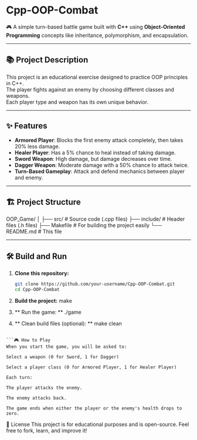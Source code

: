# Cpp-OOP-Combat

🎮 A simple turn-based battle game built with **C++** using **Object-Oriented Programming** concepts like inheritance, polymorphism, and encapsulation.

---

## 📚 Project Description

This project is an educational exercise designed to practice OOP principles in C++.  
The player fights against an enemy by choosing different classes and weapons.  
Each player type and weapon has its own unique behavior.

---

## ✨ Features
- **Armored Player**: Blocks the first enemy attack completely, then takes 20% less damage.
- **Healer Player**: Has a 5% chance to heal instead of taking damage.
- **Sword Weapon**: High damage, but damage decreases over time.
- **Dagger Weapon**: Moderate damage with a 50% chance to attack twice.
- **Turn-Based Gameplay**: Attack and defend mechanics between player and enemy.

---

## 🏗️ Project Structure
OOP_Game/ │ ├── src/ # Source code (.cpp files) ├── include/ # Header files (.h files) ├── Makefile # For
 building the project easily └── README.md # This file

---

## 🛠️ Build and Run

1. **Clone this repository:**
   ```bash
   git clone https://github.com/your-username/Cpp-OOP-Combat.git
   cd Cpp-OOP-Combat

2. **Build the project:**
    make

3. ** Run the game: **
    ./game

4. ** Clean build files (optional): **
    make clean

```

```🎮 How to Play
When you start the game, you will be asked to:

Select a weapon (0 for Sword, 1 for Dagger)

Select a player class (0 for Armored Player, 1 for Healer Player)

Each turn:

The player attacks the enemy.

The enemy attacks back.

The game ends when either the player or the enemy's health drops to zero.
```

📜 License
This project is for educational purposes and is open-source.
Feel free to fork, learn, and improve it!
